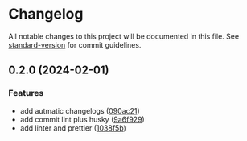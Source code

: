 # Changelog

All notable changes to this project will be documented in this file. See [standard-version](https://github.com/conventional-changelog/standard-version) for commit guidelines.

## 0.2.0 (2024-02-01)

### Features

- add autmatic changelogs ([090ac21](https://github.com/abeeyh/azs-web-rickandmorty/commit/090ac21bbb900a704e867c1b5126e2493c73d959))
- add commit lint plus husky ([9a6f929](https://github.com/abeeyh/azs-web-rickandmorty/commit/9a6f929c1dcc4689c221d31d1f497657920e2c47))
- add linter and prettier ([1038f5b](https://github.com/abeeyh/azs-web-rickandmorty/commit/1038f5bb9cbc6b38d8d3bd3cabb657d46f889d9f))

